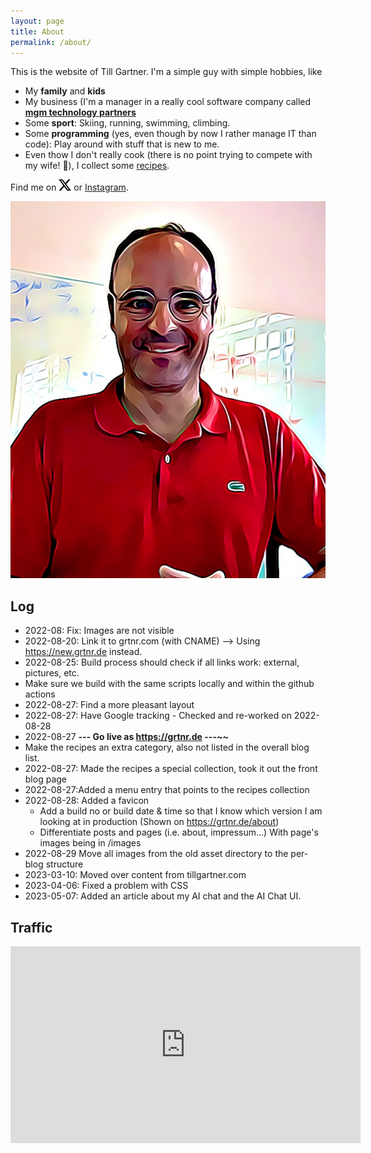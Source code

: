 ```yaml
---
layout: page
title: About
permalink: /about/
---
```



This is the website of Till Gartner. I'm a simple guy with simple hobbies, like

- My **family** and **kids**
- My business (I'm a manager in a really cool software company called [**mgm technology partners**](https://mgm-tp.com)
- Some **sport**: Skiing, running, swimming, climbing.
- Some **programming** (yes, even though by now I rather manage IT than code): Play around with stuff that is new to me. 
- Even thow I don't really cook (there is no point trying to compete with my wife! 🥰), I collect some [recipes](/recipes).

Find me on <a href="https://x.com/tillg" target="blank"><img src="/public/images/x.svg" alt="X" width="20"/></a>
 or [Instagram](https://www.instagram.com/tillg/).

![Till](/public/images/till-comic.png)


## Log

* 2022-08: Fix: Images are not visible
* 2022-08-20: Link it to grtnr.com (with CNAME) --> Using https://new.grtnr.de instead.
* 2022-08-25: Build process should check if all links work: external, pictures, etc.
* Make sure we build with the same scripts locally and within the github actions
* 2022-08-27: Find a more pleasant layout
* 2022-08-27: Have Google tracking - Checked and re-worked on 2022-08-28
* 2022-08-27 **--- Go live as https://grtnr.de ---~~**
* Make the recipes an extra category, also not listed in the overall blog list.
* 2022-08-27: Made the recipes a special collection, took it out the front blog page
* 2022-08-27:Added a menu entry that points to the recipes collection
* 2022-08-28: Added a favicon
    * Add a build no or build date & time so that I know which version I am looking at in production (Shown on https://grtnr.de/about)
    * Differentiate posts and pages (i.e. about, impressum...) With page's images being in /images
* 2022-08-29 Move all images from the old asset directory to the per-blog structure
* 2023-03-10: Moved over content from tillgartner.com
* 2023-04-06: Fixed a problem with CSS 
* 2023-05-07: Added an article about my AI chat and the AI Chat UI.

## Traffic

<div>
    <iframe src="https://lookerstudio.google.com/reporting/323a553e-802f-429f-927e-c335e44d6f75/page/kIV1C?s=ik0Dq42y9yQ" height="315" width="560" allowfullscreen="" frameborder="0">
    </iframe>
</div>
